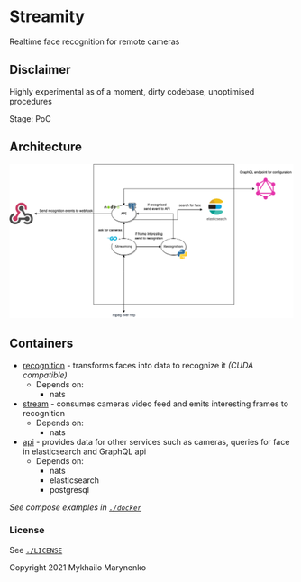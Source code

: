# Streamity

Realtime face recognition for remote cameras

## Disclaimer

Highly experimental as of a moment, dirty codebase, unoptimised procedures

Stage: PoC 

## Architecture

![Architecture overview](./assets/architecture.png)

## Containers

- [recognition](https://github.com/users/0x77dev/packages/container/package/streamity%2Frecognition) - transforms faces into data to recognize it _(CUDA compatible)_
  - Depends on:
    - nats
- [stream](https://github.com/users/0x77dev/packages/container/package/streamity%2Fstream) - consumes cameras video feed and emits interesting frames to recognition
  - Depends on:
    - nats
- [api](https://github.com/users/0x77dev/packages/container/package/streamity%2Fapi) - provides data for other services such as cameras, queries for face in elasticsearch and GraphQL api
  - Depends on:
    - nats
    - elasticsearch
    - postgresql

_See compose examples in [`./docker`](./docker)_

### License

See [`./LICENSE`](./LICENSE)

Copyright 2021 Mykhailo Marynenko
